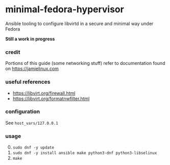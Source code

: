 # minimal-fedora-hypervisor

Ansible tooling to configure libvirtd in a secure and minimal way under Fedora

**Still a work in progress**

### credit

Portions of this guide (some networking stuff) refer to documentation found on https://jamielinux.com

### useful references

* https://libvirt.org/firewall.html
* https://libvirt.org/formatnwfilter.html

### configuration

See `host_vars/127.0.0.1`

### usage

0. `sudo dnf -y update`
1. `sudo dnf -y install ansible make python3-dnf python3-libselinux`
2. `make`
